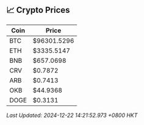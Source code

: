## 📈 Crypto Prices

| Coin | Price |
| ---- | ----- |
| BTC | $96301.5296 |
| ETH | $3335.5147 |
| BNB | $657.0698 |
| CRV | $0.7872 |
| ARB | $0.7413 |
| OKB | $44.9368 |
| DOGE | $0.3131 |

_Last Updated: 2024-12-22 14:21:52.973 +0800 HKT_